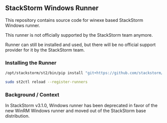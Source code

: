 ## StackStorm Windows Runner

This repository contains source code for winexe based StackStorm Windows
runner.

This runner is not officially supported by the StackStorm team anymore.

Runner can still be installed and used, but there will be no official support
provider for it by the StackStorm team.

### Installing the Runner

```bash
/opt/stackstorm/st2/bin/pip install "git+https://github.com/stackstorm/stackstorm-runner-windows.git#egg=stackstorm-runner-windows"

sudo st2ctl reload --register-runners
```

### Background / Context

In StackStorm v3.1.0, Windows runner has been deprecated in favor of the new
WinRM Windows runner and moved out of the StackStorm base distribution.

